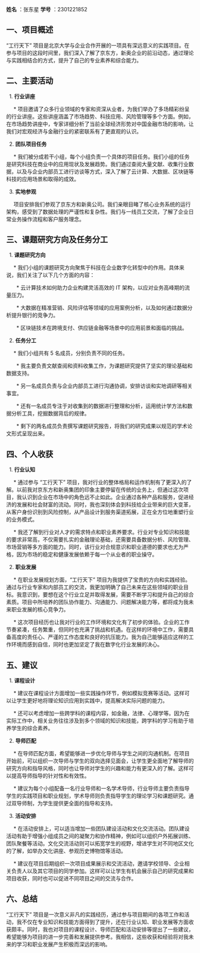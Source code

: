 **姓名** ：张东星   **学号** ：2301221852

## 一、项目概述

“工行天下” 项目是北京大学与企业合作开展的一项具有深远意义的实践项目。在参与项目的这段时间里，我们深入了解了京东方，新奥企业的前沿动态，通过理论与实践相结合的方式，提升了自己的专业素养和综合能力。

## 二、主要活动

  1. **行业讲座**

     * 项目邀请了众多行业领域的专家和资深从业者，为我们举办了多场精彩纷呈的行业讲座。这些讲座涵盖了市场趋势、科技应用、风险管理等多个方面。例如，在市场趋势讲座中，专家详细分析了当前全球经济形势对中国金融市场的影响，让我们对宏观经济与金融行业的紧密联系有了更直观的认识。

  2. **团队项目任务**

     * 我们被分成若干小组，每个小组负责一个具体的项目任务。我们小组的任务是研究科技在商业中的应用现状及发展趋势。我们通过查阅大量文献、收集行业数据，以及与企业内部员工进行访谈等方式，深入了解了云计算、大数据、区块链等科技的应用场景和取得的成效。

  3. **实地参观**

     项目安排我们参观了京东方和新奥公司。我们亲眼目睹了核心业务系统的运行架构，感受到了数据处理的严谨性和复杂性。我们与一线员工交流，了解了企业日常业务操作流程和客户服务理念。
     
## 三、课题研究方向及任务分工

  1. **课题研究方向**

     * 我们小组的课题研究方向聚焦于科技在企业数字化转型中的作用。具体来说，我们关注了以下几个方面的内容：

       * 云计算技术如何助力企业构建灵活高效的 IT 架构，以应对业务高峰期的流量压力。

       * 大数据在精准营销、风险评估等领域的应用案例分析，以及如何通过数据分析提升银行的竞争力。

       * 区块链技术在跨境支付、供应链金融等场景中的应用前景和面临的挑战。

  2. **任务分工**

     * 我们小组共有 5 名成员，分别负责不同的任务。

       * 我主要负责文献查阅和资料收集工作，为课题研究提供了坚实的理论基础和数据支持。

       * 另一名成员负责与企业内部员工进行沟通协调，安排访谈和实地调研等相关事宜。

       * 还有一名成员专注于对收集到的数据进行整理和分析，运用统计学方法和数据分析工具，挖掘数据背后的规律。

       * 剩下的两名成员负责撰写课题研究报告，将我们的研究成果以规范的学术论文形式呈现出来。

## 四、个人收获

  1. **行业认知**

     * 通过参与 “工行天下” 项目，我对行业的整体格局和运作机制有了更深入的了解。以前我对京东方和新奥集团的印象主要停留在传统的业务上，但通过这次项目，我认识到企业在市场中的角色远不止如此。企业通过各种产品和服务，促进经济的发展和社会财富的流动。同时，我也深刻体会到科技给企业带来的巨大变革，从客户身份识别到风险控制，从产品设计到服务渠道拓展，正在全方位地重塑行业的业务模式。

     * 我还了解到行业对人才的需求特点和职业素养要求。行业对专业知识和技能的要求非常高，不仅需要扎实的金融理论基础，还需要具备数据分析、风险管理、市场营销等多方面的能力。同时，该行业对合规意识和职业道德的要求也尤为严格，因为市场的稳定和健康发展依赖于每一个从业者的职业操守。

  2. **职业发展**

     * 在职业发展规划方面，“工行天下” 项目为我提供了宝贵的方向和实践经验。通过与行业专家和内部员工的交流，我更加明确了自己未来在这些领域的职业目标。我意识到，要想在这个行业立足并取得发展，需要不断学习和提升自己的综合素质。项目中所培养的团队协作能力、沟通能力、问题解决能力等，都将成为我未来职业发展的核心竞争力。

     * 这次项目经历也让我对行业的工作环境和文化有了初步的体验。企业的工作节奏紧凑，任务繁重，但同时也充满了挑战和机遇。在这样的环境中工作，需要具备高度的责任心、严谨的工作态度和良好的抗压能力。我为自己能够适应这样的工作环境而感到自信，同时也更加坚定了我在数字化行业发展的决心。

## 五、建议

  1. **课程设计**

     * 建议在课程设计方面增加一些实践操作环节，例如模拟竞赛等活动。这样可以让学生更好地将理论知识应用到实践中，提高解决实际问题的能力。

     * 还可以考虑增加一些跨学科的课程内容，如金融，法律、心理学等。因为在实际工作中，相关业务往往涉及到多个领域的知识和技能，跨学科的学习有助于培养学生的综合素养。

  2. **导师匹配**

     * 在导师匹配方面，希望能够进一步优化导师与学生之间的沟通机制。在项目开始前，可以组织一次导师与学生的双向选择见面会，让学生更全面地了解导师的研究方向和指导风格，同时也让导师对学生的兴趣和能力有更深入的了解。这样可以提高导师指导的针对性和有效性。

     * 建议为每个小组配备一名行业导师和一名学术导师，行业导师主要负责指导学生的实践项目和职业规划，学术导师则负责指导学生的理论学习和课题研究。通过双导师制，为学生提供更全面的指导和支持。

  3. **活动安排**

     * 在活动安排上，可以适当增加一些团队建设活动和文化交流活动。团队建设活动有助于增强小组成员之间的凝聚力和协作精神，例如可以组织户外拓展训练、团队聚餐等活动。文化交流活动则可以拓宽学生的视野，增进学生对不同地区文化的了解，如举办文化讲座、参观历史博物馆等活动。

     * 建议在项目后期组织一次项目成果展示和交流活动，邀请学校领导、企业相关负责人以及其它项目的同学参加。这样可以让学生有机会展示自己的研究成果和项目收获，同时也可以促进不同项目之间的交流与合作。

## 六、总结

“工行天下” 项目是一次意义非凡的实践经历，通过参与项目期间的各项工作和活动，我不仅在专业知识和技能方面得到了提升，还在行业认知、职业发展等方面收获颇丰。同时，我也对项目的课程设计、导师匹配和活动安排等提出了一些建议，希望能够为项目的进一步完善和发展提供参考。我相信，这些收获和经验将对我未来的学习和职业发展产生积极而深远的影响。
